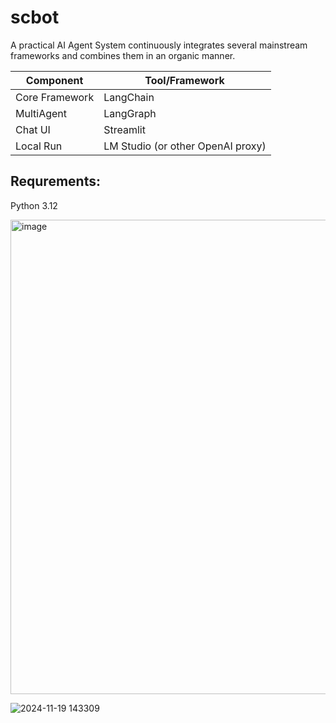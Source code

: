 # scbot
A practical AI Agent System continuously integrates several mainstream frameworks and combines them in an organic manner.


| Component | Tool/Framework |
|----|----|
| Core Framework | LangChain |
| MultiAgent | LangGraph |
| Chat UI | Streamlit |
| Local Run | LM Studio (or other OpenAI proxy) |

## Requrements:
Python 3.12

<img width="759" alt="image" src="https://github.com/user-attachments/assets/3423201f-5292-4469-9861-6e5be0aa5b90">

![2024-11-19 143309](https://github.com/user-attachments/assets/a779bed7-39aa-4c77-98b5-49192d92ab0a)

